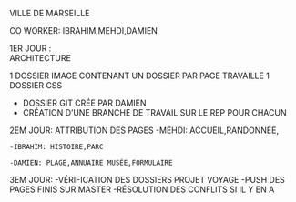 VILLE DE MARSEILLE






CO WORKER:    IBRAHIM,MEHDI,DAMIEN


1ER JOUR :  
ARCHITECTURE

1 DOSSIER IMAGE CONTENANT UN DOSSIER PAR PAGE TRAVAILLE
1 DOSSIER CSS
-  DOSSIER GIT CRÉE PAR DAMIEN
-  CRÉATION D’UNE BRANCHE DE TRAVAIL SUR LE REP POUR CHACUN

2EM JOUR:
	ATTRIBUTION DES PAGES
	-MEHDI: ACCUEIL,RANDONNÉE,

	-IBRAHIM: HISTOIRE,PARC

	-DAMIEN: PLAGE,ANNUAIRE MUSÉE,FORMULAIRE

3EM JOUR: 
	-VÉRIFICATION DES DOSSIERS PROJET VOYAGE 
	-PUSH DES PAGES FINIS SUR MASTER 
	-RÉSOLUTION DES CONFLITS SI IL Y EN A 

	
